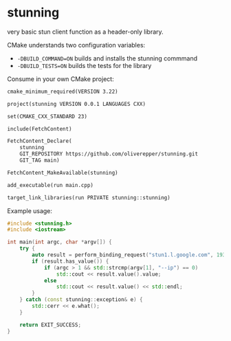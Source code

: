 # stunning

very basic stun client function as a header-only library.

CMake understands two configuration variables:

- `-DBUILD_COMMAND=ON` builds and installs the stunning commmand
- `-DBUILD_TESTS=ON` builds the tests for the library

Consume in your own CMake project:

```CMakeLists.txt
cmake_minimum_required(VERSION 3.22)

project(stunning VERSION 0.0.1 LANGUAGES CXX)

set(CMAKE_CXX_STANDARD 23)

include(FetchContent)

FetchContent_Declare(
	stunning
	GIT_REPOSITORY https://github.com/oliverepper/stunning.git
    GIT_TAG main)

FetchContent_MakeAvailable(stunning)

add_executable(run main.cpp)

target_link_libraries(run PRIVATE stunning::stunning)
```
Example usage:

```C++
#include <stunning.h>
#include <iostream>

int main(int argc, char *argv[]) {
    try {
        auto result = perform_binding_request("stun1.l.google.com", 19302);
        if (result.has_value()) {
            if (argc > 1 && std::strcmp(argv[1], "--ip") == 0)
                std::cout << result.value().value;
            else
                std::cout << result.value() << std::endl;
        }
    } catch (const stunning::exception& e) {
        std::cerr << e.what();
    }

    return EXIT_SUCCESS;
}
```

